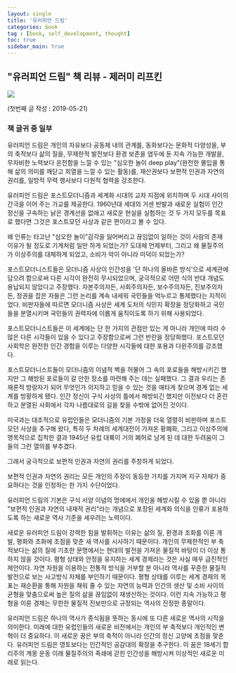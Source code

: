 ```yaml
---
layout: single
title: '유러피언 드림'
categories: book
tag : [book, self_development, thought]
toc: true
sidebar_main: true
---
```




## "유러피언 드림" 책 리뷰 - 제러미 리프킨
![](https://image.aladin.co.kr/product/53/84/cover500/8937425351_2.jpg)


(첫번째 글 작성 : 2019-05-21)
### 책 글귀 중 일부



유러피언 드림은 개인의 자유보다 공동체 내의 관계를, 동화보다는 문화적 다양성을, 부의 축적보다 삶의 질을, 무제한적 발전보다 환경 보존을 염두에 둔 지속 가능한 개발을, 무자비한 노력보다 온전함을 느낄 수 있는 "심오한 놀이 deep play"(완전한 몰입을 통해 삶의 의미를 깨닫고 희열을 느낄 수 있는 활동)를, 재산권보다 보편적 인권과 자연의 권리를, 일방적 무력 행사보다 다원적 협력을 강조한다.

유러피언 드림은 포스트모더니즘과 세계화 시대의 교차 지점에 위치하며 두 시대 사이의 간극을 이어 주는 가교를 제공한다. 1960년대 세대의 거센 반발과 새로운 실험이 인간 정신을 구속하는 낡은 경계선을 없애고 새로운 현실을 실험하는 것 두 가지 모두를 목표로 했다면 그것은 포스트모던 사상과 같은 편이라고 볼 수 있다.

왜 인류는 타고난 "심오한 놀이"감각을 잃어버리고 끊임없이 일하는 것이 사람의 존재 이유가 될 정도로 기계처럼 일만 하게 되었는가? 도대체 언제부터, 그리고 왜 물질주의가 이상주의를 대체하게 되었고, 소비가 악이 아니라 미덕이 되었는가?

포스트모더니스트들은 모더니즘 사상이 인간성을 '단 하나의 올바른 방식'으로 세계관에 담으려 함으로써 다른 시각이 완전히 무시되었으며, 궁극적으로 어떤 식의 반대 개념도 용납되지 않았다고 주장했다. 자본주의자든, 사회주의자든, 보수주의자든, 진보주의자든, 정권을 잡은 자들은 그런 논리를 계속 내세워 국민들을 억누르고 통제했다는 지적이었다. 비판자들에 따르면 모더니즘 사상은 세계 도처의 식민지 확장을 정당화하고 국민들을 분열시키며 국민들의 권력자에 이롭게 움직이도록 하기 위해 사용되었다.

포스트모더니스트들은 이 세계에는 단 한 가지의 관점만 있는 게 아니라 개인에 따라 수많은 다른 시각들이 있을 수 있다고 주장함으로써 그런 반란을 정당화했다. 포스트모던 사회학은 완전한 인간 경험을 이루는 다양한 시각들에 대한 포용과 다윈주의를 강조했다.

포스트모더니스트들이 모더니즘의 이념적 벽을 허물어 그 속의 포로들을 해방시키긴 했지만 그 해방된 포로들이 갈 만한 장소를 마련해 주는 데는 실패했다. 그 결과 우리는 존재론적 방랑자가 되어 무엇인가 의지하고 믿을 수 있는 것을 애타게 찾으며 경계 없는 세계를 방황하게 됐다. 인간 정신이 구식 사상의 틀에서 해방되긴 했지만 이전보다 더 혼란하고 분열된 사회에서 각자 나름대로의 길을 찾을 수밖에 없어진 것이다.

미국과는 대조적으로 유럽인들은 모더니즘의 기본 가정을 더욱 열렬히 비판하며 포스트모던 사상을 추구해 왔다, 특히 두 차례의 세계대전이 가져온 황폐화, 그리고 이상주의에 맹목적으로 집착한 결과 1945년 유럽 대륙이 거의 폐허로 남게 된 데 대한 두려움이 그들의 그런 열의를 부추겼다.

그래서 궁극적으로 보편적 인권과 자연의 권리를 주창하게 되었다.

보편적 인권과 자연의 권리는 모든 개인의 주장이 동등한 가치를 가지며 지구 자체가 중요하다는 것을 인정하는 한 가지 수단이었다.

유러피언 드림의 기본은 구식 서양 이념의 멍에에서 개인을 해방시킬 수 있을 뿐 아니라 "보편적 인권과 자연의 내재적 권리"라는 개념으로 포장된 세계화 의식을 인류가 포용하도록 하는 새로운 역사 기준을 세우려는 노력이다.

새로운 유러피언 드림이 강력한 힘을 발휘하는 이유는 삶의 질, 환경과 조화를 이룬 개발, 평화와 조화에 초점을 맞춘 새 역사를 시사하기 때문이다. 개인의 무제한적인 부 축적보다는 삶의 질에 기초한 문명에서는 현대의 발전을 가져온 물질적 바탕이 더 이상 통하지 않을 것이다. 평형 상태와 안정을 유지하는 세계 경제라는 것은 사실 매우 급진적인 제안이다. 자연 자원을 이용하는 전통적 방식을 거부할 분 아니라 역사를 꾸준한 물질적 발전으로 보는 사고방식 자체를 부인하기 때문이다. 평형 상태를 이루는 세계 경제의 목표는 재순환을 통해 자원을 채워 줄 수 있는 자연의 능력과 인간의 생산 및 소비 사이의 균형을 맞춤으로써 높은 질의 삶을 끊임없이 재생산하는 것이다. 이런 지속 가능하고 평형을 이룬 경제는 무한한 물질적 진보만으로 규정되는 역사의 진정한 종말이다.

유러피언 드림은 하나의 역사가 종식됨을 뜻하는 동시에 또 다른 새로운 역사의 시작을 의미한다. 미래에 대한 유럽인들의 새로운 비전에서는 개인의 부 축적보다 개인적인 변혁이 더 중요하다. 이 새로운 꿈은 부의 축적이 아니라 인간의 정신 고양에 초점을 맞춘다. 유러피언 드림은 영토보다는 인간적인 공감대의 확장을 추구한다. 이 꿈은 18세기 합리주의 계몽 운동 이래 물질주의의 족쇄에 갇힌 인간성을 해방시켜 이상적인 새로운 미래로 읽는다.


